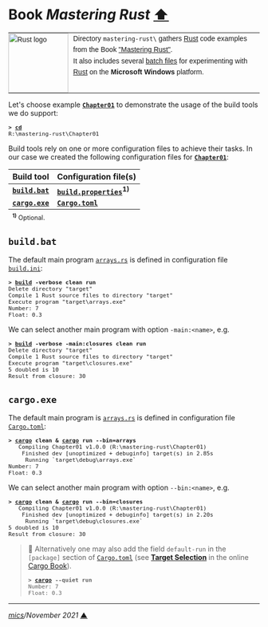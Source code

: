 # <span id="top">Book <i>Mastering Rust</i></span> <span style="size:30%;"><a href="../README.md">⬆</a></span>

<table style="font-family:Helvetica,Arial;font-size:14px;line-height:1.6;">
  <tr>
  <td style="border:0;padding:0 10px 0 0;min-width:120px;"><a href="https://www.rust-lang.org/" rel="external"><img src="https://www.rust-lang.org/static/images/rust-logo-blk.svg" width="120" alt="Rust logo"/></a></td>
  <td style="border:0;padding:0;vertical-align:text-top;">Directory <code>mastering-rust\</code> gathers <a href="https://www.rust-lang.org/" rel="external">Rust</a> code examples from the Book <a href="https://www.packtpub.com/product/mastering-rust-second-edition/9781789346572" rel="external">"Mastering Rust"</a>.<br/>
  It also includes several <a href="https://en.wikibooks.org/wiki/Windows_Batch_Scripting">batch files</a> for experimenting with <a href="https://www.rust-lang.org/" rel="external">Rust</a> on the <b>Microsoft Windows</b> platform.
  </td>
  </tr>
</table>

Let's choose example [**`Chapter01`**](Chapter01) to demonstrate the usage of the build tools we do support:

<pre style="font-size:80%;">
<b>&gt; <a href="https://docs.microsoft.com/en-us/windows-server/administration/windows-commands/cd">cd</a></b>
R:\mastering-rust\Chapter01
</pre>

Build tools rely on one or more configuration files to achieve their tasks. In our case we created the following configuration files for [**`Chapter01`**](Chapter01):

| Build tool                    | Configuration file(s)                    |
|-------------------------------|------------------------------------------|
[**`build.bat`**](./Chapter01/build.bat) | [**`build.properties`**](./Chapter01/build.properties)<sup><b>1)</b></sup> |
| [**`cargo.exe`**][cargo_cli]      | [**`Cargo.toml`**](Chapter01/Cargo.toml) |
<div style="font-size:90%;margin:-10px 0 10px 8px;"><sup><b>1)</b></sup> Optional.</div>

## <b id="build">`build.bat`</b>

The default main program [`arrays.rs`](Chapter01/src/arrays.rs) is defined in configuration file [`build.ini`](Chapter01/build.ini):

<pre style="font-size:80%;">
<b>&gt; <a href="Chapter01/build.bat">build</a> -verbose clean run</b>
Delete directory "target"
Compile 1 Rust source files to directory "target"
Execute program "target\arrays.exe"
Number: 7
Float: 0.3
</pre>

We can select another main program with option `-main:<name>`, e.g.

<pre style="font-size:80%;">
<b>&gt; <a href="Chapter01/build.bat">build</a> -verbose -main:closures clean run</b>
Delete directory "target"
Compile 1 Rust source files to directory "target"
Execute program "target\closures.exe"
5 doubled is 10
Result from closure: 30
</pre>

## <b id="cargo">`cargo.exe`</b>

The default main program is [`arrays.rs`](Chapter01/src/arrays.rs) is defined in configuration file [`Cargo.toml`](Chapter01/Cargo.toml):

<pre style="font-size:80%;">
<b>&gt; <a href="https://doc.rust-lang.org/cargo/commands/build-commands.html">cargo</a> clean & <a href="https://doc.rust-lang.org/cargo/commands/build-commands.html">cargo</a> run --bin=arrays</b>
   Compiling Chapter01 v1.0.0 (R:\mastering-rust\Chapter01)
    Finished dev [unoptimized + debuginfo] target(s) in 2.85s
     Running `target\debug\arrays.exe`
Number: 7
Float: 0.3
</pre>

We can select another main program with option `--bin:<name>`, e.g.

<pre style="font-size:80%;">
<b>&gt; <a href="https://doc.rust-lang.org/cargo/commands/build-commands.html">cargo</a> clean & <a href="https://doc.rust-lang.org/cargo/commands/build-commands.html">cargo</a> run --bin=closures</b>
   Compiling Chapter01 v1.0.0 (R:\mastering-rust\Chapter01)
    Finished dev [unoptimized + debuginfo] target(s) in 2.20s
     Running `target\debug\closures.exe`
5 doubled is 10
Result from closure: 30
</pre>

> **:mag_right:** Alternatively one may also add the field `default-run` in the `[package]` section of [`Cargo.toml`](Chapter01/Cargo.toml) (see [**Target Selection**][cargo_run] in the online [Cargo Book][cargo_book]).
> <pre style="font-size:80%;">
> <b>&gt; <a href="https://doc.rust-lang.org/cargo/commands/build-commands.html">cargo</a> --quiet run</b>
> Number: 7
> Float: 0.3
> </pre>

***

*[mics](https://lampwww.epfl.ch/~michelou/)/November 2021* [**&#9650;**](#top)
<span id="bottom">&nbsp;</span>

<!-- link refs -->

[cargo_book]: https://doc.rust-lang.org/cargo/
[cargo_cli]: https://doc.rust-lang.org/cargo/commands/cargo.html
[cargo_run]: https://doc.rust-lang.org/cargo/commands/cargo-run.html#target-selection
